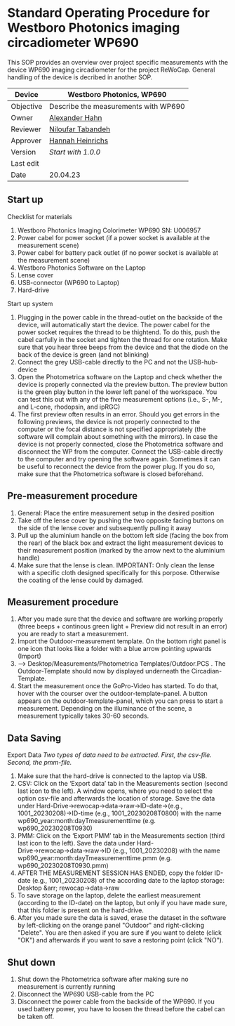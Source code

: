# Standard Operating Procedure for Westboro Photonics imaging circadiometer WP690

This SOP provides an overview over project specific measurements with the device WP690 imaging circadiometer for the project ReWoCap. General handling of the device is decribed in another SOP.

| Device       | Westboro Photonics, WP690                                              |
|--------------|-----------------------------------------------------------|
| Objective    | Describe the measurements with WP690             |
| Owner        | [Alexander Hahn](mailto:alexander.hahn@tuebingen.mpg.de)  |
| Reviewer     | [Niloufar Tabandeh](mailto:niloufar.tabandehsaravi@tuebingen.mpg.de) |
| Approver     | [Hannah Heinrichs](mailto:hannah.heinrichs@tuebingen.mpg.de) |
| Version      | _Start with 1.0.0_                                        |
| Last edit    |  |
| Date         | 20.04.23                                                |

## Start up


Checklist for materials
   1. Westboro Photonics Imaging Colorimeter WP690 SN: U006957
   2. Power cabel for power socket (if a power socket is available at the measurement scene)
   3. Power cabel for battery pack outlet (if no power socket is available at the measurement scene)
   4. Westboro Photonics Software on the Laptop
   5. Lense cover
   6. USB-connector (WP690 to Laptop)
   7. Hard-drive
    
    
Start up system
   1. Plugging in the power cable in the thread-outlet on the backside of the device, will automatically start the device. The power cabel for the power socket requires the thread to be thightend. To do this, push the cabel carfully in the socket and tighten the thread for one rotation. Make sure that you hear three beeps from the device and that the diode on the back of the device is green (and not blinking)
   2. Connect the grey USB-cable directly to the PC and not the USB-hub-device
   3. Open the Photometrica software on the Laptop and check whether the device is properly connected via the preview button. The preview button is the green play button in the lower left panel of the workspace. You can test this out with any of the five measurement options (i.e., S-, M-, and L-cone, rhodopsin, and ipRGC)
   4. The first preview often results in an error. Should you get errors in the following previews, the device is not properly connected to the computer or the focal distance is not specified appropriately (the software will complain about something with the mirrors). In case the device is not properly connected, close the Photometrica software and disconnect the WP from the computer. Connect the USB-cable directly to the computer and try opening the software again. Sometimes it can be useful to reconnect the device from the power plug. If you do so, make sure that the Photometrica software is closed beforehand.


## Pre-measurement procedure

   1. General: Place the entire measurement setup in the desired position
   2. Take off the lense cover by pushing the two opposite facing buttons on the side of the lense cover and subsequently pulling it away
   3. Pull up the aluminium handle on the bottom left side (facing the box from the rear) of the black box and extract the light measurement devices to their measurement position (marked by the arrow next to the aluminium handle)
   4. Make sure that the lense is clean. IMPORTANT: Only clean the lense with a specific cloth designed specifically for this porpose. Otherwise the coating of the lense could by damaged.


## Measurement procedure

   1. After you made sure that the device and software are working properly (three beeps + continous green light + Preview did not result in an error) you are ready to start a measurement. 
   2. Import the Outdoor-measurement template. On the bottom right panel is one icon that looks like a folder with a blue arrow pointing upwards (Import)  
   3. --> Desktop/Measurements/Photometrica Templates/Outdoor.PCS . The Outdoor-Template should now by displayed underneath the Circadian-Template.
   4. Start the measurement once the GoPro-Video has started. To do that, hover with the courser over the outdoor-template-panel. A button appears on the outdoor-template-panel, which you can press to start a measurement. Depending on the illuminance of the scene, a measurement typically takes 30-60 seconds.
  


## Data Saving

Export Data
_Two types of data need to be extracted. First, the csv-file. Second, the pmm-file._ 

   1. Make sure that the hard-drive is connected to the laptop via USB.
   1. CSV: Click on the ‘Export data’ tab in the Measurements section (second last icon to the left). A window opens, where you need to select the option csv-file and afterwards the location of storage. 
       Save the data under Hard-Drive&rarr;rewocap&rarr;data&rarr;raw&rarr;ID-date&rarr;(e.g., 1001_20230208)&rarr;ID-time (e.g., 1001_20230208T0800) with the name wp690_year:month:dayTmeasurementtime (e.g. wp690_20230208T0930)
   2. PMM: Click on the ‘Export PMM’ tab in the Measurements section (third last icon to the left). Save the data under Hard-Drive&rarr;rewocap&rarr;data&rarr;raw&rarr;ID (e.g., 1001_20230208) with the name wp690_year:month:dayTmeasurementtime.pmm (e.g. wp690_20230208T0930.pmm)
   3. AFTER THE MEASUREMENT SESSION HAS ENDED, copy the folder ID-date (e.g., 1001_20230208) of the according date to the laptop storage: Desktop &arr; rewocap&rarr;data&rarr;raw
   4. To save storage on the laptop, delete the earliest measurement (according to the ID-date) on the laptop, but only if you have made sure, that this folder is present on the hard-drive.
   5. After you made sure the data is saved, erase the dataset in the software by left-clicking on the orange panel "Outdoor" and right-clicking "Delete". You are then asked if you are sure if you want to delete (click "OK") and afterwards if you want to save a restoring point (click "NO").




## Shut down

   1. Shut down the Photometrica software after making sure no measurement is currently running
   2. Disconnect the WP690 USB-cable from the PC
   3. Disconnect the power cable from the backside of the WP690. If you used battery power, you have to loosen the thread before the cabel can be taken off.
